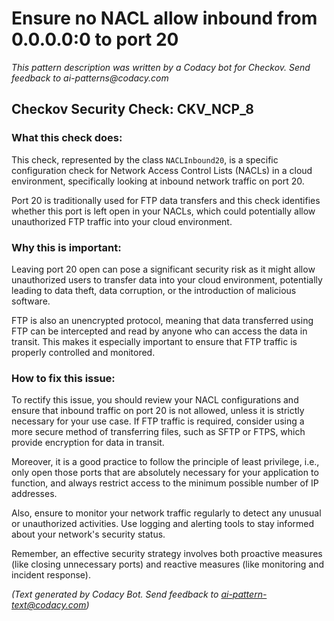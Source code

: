 # Ensure no NACL allow inbound from 0.0.0.0:0 to port 20

_This pattern description was written by a Codacy bot for Checkov. Send feedback to ai-patterns@codacy.com_

## Checkov Security Check: CKV_NCP_8

### What this check does:

This check, represented by the class `NACLInbound20`, is a specific configuration check for Network Access Control Lists (NACLs) in a cloud environment, specifically looking at inbound network traffic on port 20.

Port 20 is traditionally used for FTP data transfers and this check identifies whether this port is left open in your NACLs, which could potentially allow unauthorized FTP traffic into your cloud environment.

### Why this is important:

Leaving port 20 open can pose a significant security risk as it might allow unauthorized users to transfer data into your cloud environment, potentially leading to data theft, data corruption, or the introduction of malicious software.

FTP is also an unencrypted protocol, meaning that data transferred using FTP can be intercepted and read by anyone who can access the data in transit. This makes it especially important to ensure that FTP traffic is properly controlled and monitored.

### How to fix this issue:

To rectify this issue, you should review your NACL configurations and ensure that inbound traffic on port 20 is not allowed, unless it is strictly necessary for your use case. If FTP traffic is required, consider using a more secure method of transferring files, such as SFTP or FTPS, which provide encryption for data in transit.

Moreover, it is a good practice to follow the principle of least privilege, i.e., only open those ports that are absolutely necessary for your application to function, and always restrict access to the minimum possible number of IP addresses.

Also, ensure to monitor your network traffic regularly to detect any unusual or unauthorized activities. Use logging and alerting tools to stay informed about your network's security status. 

Remember, an effective security strategy involves both proactive measures (like closing unnecessary ports) and reactive measures (like monitoring and incident response).

_(Text generated by Codacy Bot. Send feedback to ai-pattern-text@codacy.com)_
